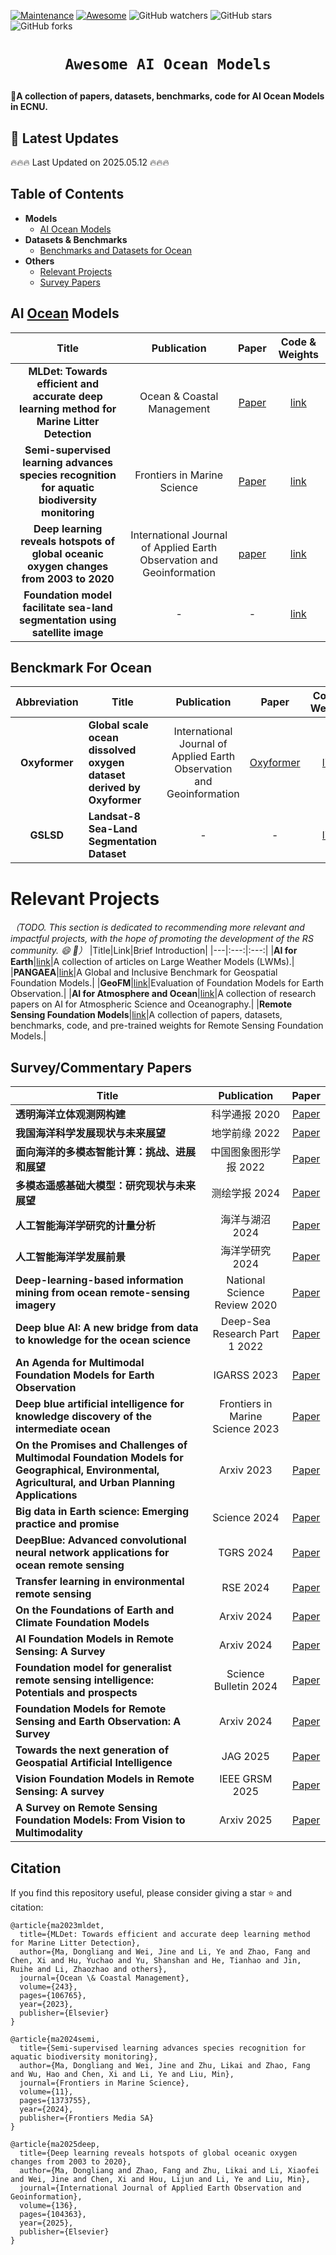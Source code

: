[![Maintenance](https://img.shields.io/badge/Maintained%3F-yes-green.svg)](https://github.com/Vipermdl/AI-Ocean-Models-LiuGroup/graphs/commit-activity)
[![Awesome](https://cdn.rawgit.com/sindresorhus/awesome/d7305f38d29fed78fa85652e3a63e154dd8e8829/media/badge.svg)](https://github.com/Vipermdl/AI-Ocean-Models-LiuGroup)
<img alt="GitHub watchers" src="https://img.shields.io/github/watchers/Vipermdl/AI-Ocean-Models-LiuGroup?style=social"> <img alt="GitHub stars" src="https://img.shields.io/github/stars/Vipermdl/AI-Ocean-Models-LiuGroup?style=social"> <img alt="GitHub forks" src="https://img.shields.io/github/forks/Vipermdl/AI-Ocean-Models-LiuGroup?style=social">

# <p align=center>`Awesome AI Ocean Models`</p>

:star2:**A collection of papers, datasets, benchmarks, code for AI Ocean Models in ECNU.**

## 📢 Latest Updates
:fire::fire::fire: Last Updated on 2025.05.12 :fire::fire::fire:

## Table of Contents
- **Models**
  - [AI Ocean Models](#remote-sensing-vision-foundation-models)
- **Datasets & Benchmarks**
  - [Benchmarks and Datasets for Ocean](#benchmarks-for-rSFMs)
- **Others**
  - [Relevant Projects](#relevant-projects)
  - [Survey Papers](#survey-papers)
  
## AI <ins>Ocean</ins> Models

|Title|Publication|Paper|Code & Weights|
|:---:|:---:|:---:|:---:|
|**MLDet: Towards efficient and accurate deep learning method for Marine Litter Detection**|Ocean & Coastal Management|[Paper](https://www.sciencedirect.com/science/article/pii/S0964569123002909)|[link](https://github.com/Vipermdl/MLDet)|
|**Semi-supervised learning advances species recognition for aquatic biodiversity monitoring**|Frontiers in Marine Science|[Paper](https://www.frontiersin.org/journals/marine-science/articles/10.3389/fmars.2024.1373755/full)|[link](https://github.com/Vipermdl/WFN-CEL-FishNet)|
|**Deep learning reveals hotspots of global oceanic oxygen changes from 2003 to 2020**|International Journal of Applied Earth Observation and Geoinformation|[paper](https://www.sciencedirect.com/science/article/pii/S156984322500010X)|[link](https://github.com/Vipermdl/Oxyformer)|
|**Foundation model facilitate sea-land segmentation using satellite image**| - | - |[link](https://github.com/Vipermdl/foundation-model-for-SLS)|

## Benckmark For Ocean

|Abbreviation|Title|Publication|Paper|Code & Weights|
|:---:|---|:---:|:---:|:---:|
|**Oxyformer**|**Global scale ocean dissolved oxygen dataset derived by Oxyformer**|International Journal of Applied Earth Observation and Geoinformation|[Oxyformer](https://www.sciencedirect.com/science/article/pii/S156984322500010X)|[link](https://zenodo.org/records/10792246)|
|**GSLSD**|**Landsat-8 Sea-Land Segmentation Dataset**| - | - |[link](https://pan.baidu.com/share/init?surl=RYiQPiTN84KU0SVgJZsgNw&pwd=h6hr)|

# Relevant Projects
*（TODO. This section is dedicated to recommending more relevant and impactful projects, with the hope of promoting the development of the RS community. :smile: :rocket:）*
|Title|Link|Brief Introduction|
|---|:---:|:---:|
|**AI for Earth**|[link](https://github.com/jaychempan/Awesome-LWMs)|A collection of articles on Large Weather Models (LWMs).|
|**PANGAEA**|[link](https://github.com/yurujaja/pangaea-bench)|A Global and Inclusive Benchmark for Geospatial Foundation Models.|
|**GeoFM**|[link](https://github.com/xiong-zhitong/GeoFM)|Evaluation of Foundation Models for Earth Observation.|
|**AI for Atmosphere and Ocean**|[link](https://github.com/XiongWeiTHU/Awesome-AI-for-Atmosphere-and-Ocean)|A collection of research papers on AI for Atmospheric Science and Oceanography.|
|**Remote Sensing Foundation Models**|[link](https://github.com/Jack-bo1220/Awesome-Remote-Sensing-Foundation-Models)|A collection of papers, datasets, benchmarks, code, and pre-trained weights for Remote Sensing Foundation Models.|


## Survey/Commentary Papers
|Title|Publication|Paper|
|---|:---:|:---:|
|**透明海洋立体观测网构建**|科学通报 2020|[Paper](https://pol.ouc.edu.cn/_upload/article/files/07/c3/129e1b5641598057b76917c503ed/bd8371ad-a3dd-4cd8-8ef7-6eeb3d829a72.pdf)|
|**我国海洋科学发展现状与未来展望**|地学前缘 2022|[Paper](https://www.earthsciencefrontiers.net.cn/CN/10.13745/j.esf.sf.2022.4.60)|
|**面向海洋的多模态智能计算：挑战、进展和展望**|中国图象图形学报 2022|[Paper](https://www.cjig.cn/zh/article/doi/10.11834/jig.211267/)|
|**多模态遥感基础大模型：研究现状与未来展望**|测绘学报 2024|[Paper](http://xb.chinasmp.com/CN/10.11947/j.AGCS.2024.20240019)|
|**人工智能海洋学研究的计量分析**|海洋与湖沼 2024|[Paper](http://qdhys.ijournal.cn/hyyhz/ch/reader/view_abstract.aspx?doi=10.11693/hyhz20240700154)|
|**人工智能海洋学发展前景**|海洋学研究 2024|[Paper](http://hyxyj.sio.org.cn/CN/10.3969/j.issn.1001-909X.2024.03.001)|
|**Deep-learning-based information mining from ocean remote-sensing imagery**|National Science Review 2020|[Paper](https://academic.oup.com/nsr/article/7/10/1584/5809984)|
|**Deep blue AI: A new bridge from data to knowledge for the ocean science**|Deep-Sea Research Part 1 2022|[Paper](https://www.sciencedirect.com/science/article/pii/S0967063722001984)|
|**An Agenda for Multimodal Foundation Models for Earth Observation**|IGARSS 2023|[Paper](https://ieeexplore.ieee.org/abstract/document/10282966)|
|**Deep blue artificial intelligence for knowledge discovery of the intermediate ocean**|Frontiers in Marine Science 2023|[Paper](https://www.frontiersin.org/journals/marine-science/articles/10.3389/fmars.2022.1034188/full)|
|**On the Promises and Challenges of Multimodal Foundation Models for Geographical, Environmental, Agricultural, and Urban Planning Applications**|Arxiv 2023|[Paper](https://arxiv.org/abs/2312.17016)|
|**Big data in Earth science: Emerging practice and promise**|Science 2024|[Paper](https://www.science.org/doi/10.1126/science.adh9607)|
|**DeepBlue: Advanced convolutional neural network applications for ocean remote sensing**|TGRS 2024|[Paper](https://ieeexplore.ieee.org/document/10375549)|
|**Transfer learning in environmental remote sensing**|RSE 2024|[Paper](https://www.sciencedirect.com/science/article/pii/S0034425723004765)|
|**On the Foundations of Earth and Climate Foundation Models**|Arxiv 2024|[Paper](https://arxiv.org/abs/2405.04285)|
|**AI Foundation Models in Remote Sensing: A Survey**|Arxiv 2024|[Paper](https://arxiv.org/abs/2408.03464)|
|**Foundation model for generalist remote sensing intelligence: Potentials and prospects**|Science Bulletin 2024|[Paper](https://www.sciencedirect.com/science/article/pii/S2095927324006510?via%3Dihub)|
|**Foundation Models for Remote Sensing and Earth Observation: A Survey**|Arxiv 2024|[Paper](https://arxiv.org/abs/2410.16602)|
|**Towards the next generation of Geospatial Artificial Intelligence**|JAG 2025|[Paper](https://www.sciencedirect.com/science/article/pii/S1569843225000159)|
|**Vision Foundation Models in Remote Sensing: A survey**|IEEE GRSM 2025|[Paper](https://ieeexplore.ieee.org/abstract/document/10916803)|
|**A Survey on Remote Sensing Foundation Models: From Vision to Multimodality**|Arxiv 2025|[Paper](https://arxiv.org/abs/2503.22081)|


## Citation

If you find this repository useful, please consider giving a star :star: and citation:

```
@article{ma2023mldet,
  title={MLDet: Towards efficient and accurate deep learning method for Marine Litter Detection},
  author={Ma, Dongliang and Wei, Jine and Li, Ye and Zhao, Fang and Chen, Xi and Hu, Yuchao and Yu, Shanshan and He, Tianhao and Jin, Ruihe and Li, Zhaozhao and others},
  journal={Ocean \& Coastal Management},
  volume={243},
  pages={106765},
  year={2023},
  publisher={Elsevier}
}

@article{ma2024semi,
  title={Semi-supervised learning advances species recognition for aquatic biodiversity monitoring},
  author={Ma, Dongliang and Wei, Jine and Zhu, Likai and Zhao, Fang and Wu, Hao and Chen, Xi and Li, Ye and Liu, Min},
  journal={Frontiers in Marine Science},
  volume={11},
  pages={1373755},
  year={2024},
  publisher={Frontiers Media SA}
}

@article{ma2025deep,
  title={Deep learning reveals hotspots of global oceanic oxygen changes from 2003 to 2020},
  author={Ma, Dongliang and Zhao, Fang and Zhu, Likai and Li, Xiaofei and Wei, Jine and Chen, Xi and Hou, Lijun and Li, Ye and Liu, Min},
  journal={International Journal of Applied Earth Observation and Geoinformation},
  volume={136},
  pages={104363},
  year={2025},
  publisher={Elsevier}
}
```
